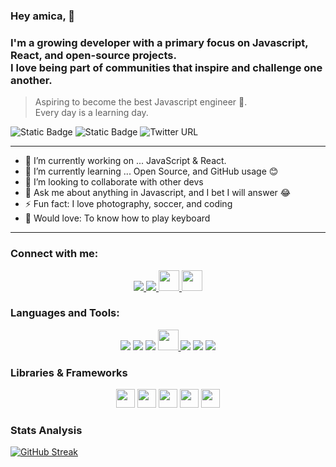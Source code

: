 ### Hey amica, 👋

### I'm a growing developer with a primary focus on Javascript, React, and open-source projects. <br />I love being part of communities that inspire and challenge one another.

>Aspiring to become the best Javascript engineer 🚀.<br/>
>Every day is a learning day.


![Static Badge](https://img.shields.io/badge/learn-20%25-blue)
![Static Badge](https://img.shields.io/badge/practice-80%25-green)
![Twitter URL](https://img.shields.io/twitter/url?url=https%3A%2F%2Ftwitter.com%2Fabellmanuell)

---
- 🔭 I’m currently working on ... JavaScript & React. 
- 🌱 I’m currently learning ... Open Source, and GitHub usage 😊
- 👯 I’m looking to collaborate with other devs
- 💬 Ask me about anything in Javascript, and I bet I will answer 😂
- ⚡ Fun fact: I love photography, soccer, and coding
- 🎹 Would love: To know how to play keyboard

***
### Connect with me:

<div align="center">  
  <a href="https://twitter.com/abellmanuell" target="_blank">
    <img src="https://img.icons8.com/color/35/000000/twitter--v2.png"/>
  </a>
  <a href="https://linkedin.com/in/abellmanuell" target="blank">
    <img src="https://img.icons8.com/color/35/000000/linkedin.png"/>
  </a>
  <a href="mailto:mannydev02@gmail.com" target="_blank">
    <img src="https://img.icons8.com/?size=1x&id=qyRpAggnV0zH&format=png" width="33"/>
  </a>
  <a href="#" target="_blank">
    <img src="https://img.icons8.com/?size=1x&id=19978&format=png" width="33"/>
  </a>
</div>

### Languages and Tools:

<div align="center">
  <img src="https://img.icons8.com/color/35/000000/html-5--v1.png"/> 
  <img src="https://img.icons8.com/color/35/000000/css3.png"/> 
  <img src="https://img.icons8.com/color/35/000000/javascript--v1.png"/>
  <a href="#" target="_blank">
    <img src="https://img.icons8.com/?size=1x&id=hsPbhkOH4FMe&format=png" width="33"/>
  </a>
  <img src="https://img.icons8.com/fluency/35/000000/visual-studio-code-2019.png"/>
  <img src="https://img.icons8.com/color/35/000000/git.png"/> 
  <img src="https://img.icons8.com/color/35/000000/github.png"/>
</div>

### Libraries & Frameworks

<div align="center">
  <img src="https://img.icons8.com/?size=512&id=wPohyHO_qO1a&format=png" width="30"/>
  <img src="https://img.icons8.com/?size=1x&id=CIAZz2CYc6Kc&format=png" width="30"/>
  <img src="https://img.icons8.com/?size=512&id=QBqFNfPPB2Kx&format=png" width="30" />
  <img src="https://img.icons8.com/?size=512&id=gFw7X5Tbl3ss&format=png" width="30" />
  <img src="https://img.icons8.com/?size=1x&id=SDVmtZ6VBGXt&format=png" width="30" />
</div>

### Stats Analysis 
[![GitHub Streak](https://streak-stats.demolab.com?user=abellmanuell&theme=vue)](https://git.io/streak-stats)
